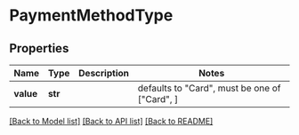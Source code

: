 # PaymentMethodType



## Properties
Name | Type | Description | Notes
------------ | ------------- | ------------- | -------------
**value** | **str** |  | defaults to "Card",  must be one of ["Card", ]

[[Back to Model list]](../README.md#documentation-for-models) [[Back to API list]](../README.md#documentation-for-api-endpoints) [[Back to README]](../README.md)


